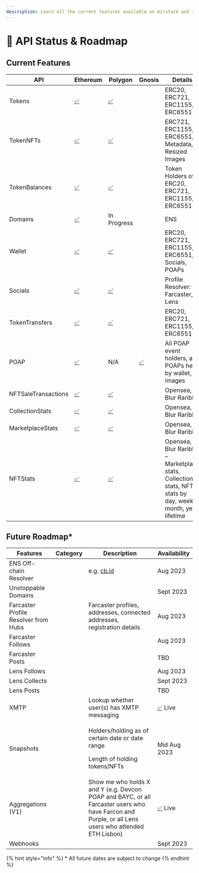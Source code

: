 ```yaml
---
description: Learn all the current features available on Airstack and its future roadmap.
---
```


# 🚦 API Status & Roadmap

## Current Features

<table data-full-width="true"><thead><tr><th width="214">API</th><th width="105">Ethereum</th><th width="101">Polygon</th><th width="87">Gnosis</th><th>Details</th></tr></thead><tbody><tr><td>Tokens</td><td><a href="https://emojipedia.org/check-mark-button/">✅</a></td><td><a href="https://emojipedia.org/check-mark-button/">✅</a></td><td></td><td>ERC20, ERC721, ERC1155, ERC6551</td></tr><tr><td>TokenNFTs</td><td><a href="https://emojipedia.org/check-mark-button/">✅</a></td><td><a href="https://emojipedia.org/check-mark-button/">✅</a></td><td></td><td>ERC721, ERC1155, ERC6551, Metadata, Resized Images</td></tr><tr><td>TokenBalances</td><td><a href="https://emojipedia.org/check-mark-button/">✅</a></td><td><a href="https://emojipedia.org/check-mark-button/">✅</a></td><td></td><td>Token Holders of ERC20, ERC721, ERC1155, ERC6551</td></tr><tr><td>Domains</td><td><a href="https://emojipedia.org/check-mark-button/">✅</a></td><td>In Progress</td><td></td><td>ENS</td></tr><tr><td>Wallet</td><td><a href="https://emojipedia.org/check-mark-button/">✅</a></td><td><a href="https://emojipedia.org/check-mark-button/">✅</a></td><td></td><td>ERC20, ERC721, ERC1155, ERC6551, Socials, POAPs</td></tr><tr><td>Socials</td><td><a href="https://emojipedia.org/check-mark-button/">✅</a></td><td><a href="https://emojipedia.org/check-mark-button/">✅</a></td><td></td><td>Profile Resolver: Farcaster, Lens</td></tr><tr><td>TokenTransfers</td><td><a href="https://emojipedia.org/check-mark-button/">✅</a></td><td><a href="https://emojipedia.org/check-mark-button/">✅</a></td><td></td><td>ERC20, ERC721, ERC1155, ERC6551</td></tr><tr><td>POAP</td><td><a href="https://emojipedia.org/check-mark-button/">✅</a></td><td>N/A</td><td><a href="https://emojipedia.org/check-mark-button/">✅</a></td><td>All POAP event holders, all POAPs held by wallet, images</td></tr><tr><td>NFTSaleTransactions</td><td><a href="https://emojipedia.org/check-mark-button/">✅</a></td><td><a href="https://emojipedia.org/check-mark-button/">✅</a></td><td></td><td>Opensea, Blur Rarible</td></tr><tr><td>CollectionStats</td><td><a href="https://emojipedia.org/check-mark-button/">✅</a></td><td><a href="https://emojipedia.org/check-mark-button/">✅</a></td><td></td><td>Opensea, Blur Rarible</td></tr><tr><td>MarketplaceStats</td><td><a href="https://emojipedia.org/check-mark-button/">✅</a></td><td><a href="https://emojipedia.org/check-mark-button/">✅</a></td><td></td><td>Opensea, Blur Rarible</td></tr><tr><td>NFTStats</td><td><a href="https://emojipedia.org/check-mark-button/">✅</a></td><td><a href="https://emojipedia.org/check-mark-button/">✅</a></td><td></td><td>Opensea, Blur Rarible – Marketplace stats, Collection stats, NFT stats by day, week, month, year, lifetime</td></tr></tbody></table>

## Future Roadmap\*

<table><thead><tr><th>Features</th><th data-type="select">Category</th><th>Description</th><th>Availability</th></tr></thead><tbody><tr><td>ENS Off-chain Resolver</td><td></td><td>e.g. <a href="http://cb.id">cb.id</a></td><td>Aug 2023</td></tr><tr><td>Unstoppable Domains</td><td></td><td></td><td>Sept 2023</td></tr><tr><td>Farcaster Profile Resolver from Hubs</td><td></td><td>Farcaster profiles, addresses, connected addresses, registration details</td><td>Aug 2023</td></tr><tr><td>Farcaster Follows</td><td></td><td></td><td>Aug 2023</td></tr><tr><td>Farcaster Posts</td><td></td><td></td><td>TBD</td></tr><tr><td>Lens Follows</td><td></td><td></td><td>Aug 2023</td></tr><tr><td>Lens Collects</td><td></td><td></td><td>Sept 2023</td></tr><tr><td>Lens Posts</td><td></td><td></td><td>TBD</td></tr><tr><td>XMTP</td><td></td><td>Lookup whether user(s) has XMTP messaging</td><td><a href="https://emojipedia.org/check-mark-button/">✅</a> Live</td></tr><tr><td>Snapshots</td><td></td><td><p>Holders/holding as of certain date or date range</p><p></p><p>Length of holding tokens/NFTs</p></td><td>Mid Aug 2023</td></tr><tr><td>Aggregations (V1)</td><td></td><td>Show me who holds X and Y (e.g. Devcon POAP and BAYC, or all Farcaster users who have Farcon and Purple, or all Lens users who attended ETH Lisbon)</td><td><a href="https://emojipedia.org/check-mark-button/">✅</a> Live</td></tr><tr><td>Webhooks</td><td></td><td></td><td>Sept 2023</td></tr></tbody></table>

{% hint style="info" %}
\* All future dates are subject to change
{% endhint %}
